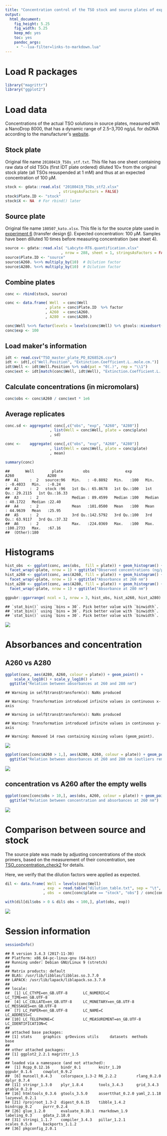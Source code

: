 ```yaml
---
title: "Concentration control of the TSO stock and source plates of exp. 6"
output: 
  html_document: 
    fig_height: 5.25
    fig_width: 5.25
    keep_md: yes
    toc: yes
    pandoc_args:
     - "--lua-filter=links-to-markdown.lua"
---
```





Load R packages
===============


```r
library("magrittr")
library("ggplot2")
```


Load data
=========

Concentrations of the actual TSO solutions in source plates, measured with
a NanoDrop 8000, that has a dynamic range of 2.5–3,700 ng/μL for dsDNA according
to the manufacturer's [website](https://www.thermofisher.com/jp/en/home/industrial/spectroscopy-elemental-isotope-analysis/molecular-spectroscopy/ultraviolet-visible-visible-spectrophotometry-uv-vis-vis/uv-vis-vis-instruments/nanodrop-microvolume-spectrophotometers/nanodrop-products-guide.html).


Stock plate
-----------

Original file name `20180419_TSOs_stf.txt`.  This file has one sheet containing
raw data of old TSOs (first IDT plate ordered) diluted 10× from the original
stock plate (all TSOs resuspended at 1 mM) and thus at an expected concentration
of 100 μM.


```r
stock <- gdata::read.xls( "20180419_TSOs_stf2.xlsx"
                        , stringsAsFactors = FALSE)
stock$Plate.ID <- "stock"
stock$X <- NA  # For rbind() later
```


Source plate
------------

Original file name `180507_kato.xlsx`.  This file is for the source plate used
in [experiment 6](Labcyte-RT_Data_Analysis_6.md)
(transfer design [6](Labcyte-RT6.md)).  Expected concentration: 100 μM.
Samples have been dilluted 10 times before measuring concentration (see sheet 4).


```r
source <- gdata::read.xls( "Labcyte-RT6.quantification.xlsx"
                         , nrow = 288, sheet = 1, stringsAsFactors = FALSE)
source$Plate.ID <- "source"
source$A260. %<>% multiply_by(10)  # Dilution factor
source$A280. %<>% multiply_by(10)  # Dilution factor
```


Combine plates
--------------


```r
conc <- rbind(stock, source)

conc <- data.frame( Well  = conc$Well      
                  , plate = conc$Plate.ID  %>% factor
                  , A260  = conc$A260.
                  , A280  = conc$A280.)

conc$Well %<>% factor(levels = levels(conc$Well) %>% gtools::mixedsort())
conc$exp <- 100
```


Load maker's information
------------------------


```r
idt <- read.csv("TSO_master_plate_PO_8268526.csv")
idt <- idt[,c("Well.Position", "Extinction.Coefficient.L..mole.cm.")]
idt$Well <- idt$Well.Position %>% sub(pat = "0(.)", rep = "\\1")
conc$ext <- idt[match(conc$Well, idt$Well), "Extinction.Coefficient.L..mole.cm."]
```


Calculate concentrations (in micromolars)
-----------------------------------------


```r
conc$obs <- conc$A260 / conc$ext * 1e6
```


Average replicates
------------------


```r
conc.sd <- aggregate( conc[,c("obs", "exp", "A260", "A280")]
                    , list(Well = conc$Well, plate = conc$plate)
                    , sd)

conc <-    aggregate( conc[,c("obs", "exp", "A260", "A280")]
                    , list(Well = conc$Well, plate = conc$plate)
                    , mean)

summary(conc)
```

```
##       Well        plate         obs                exp           A260               A280      
##  A1     :  2   source:96   Min.   : -0.8892   Min.   :100   Min.   : -0.4033   Min.   :-0.24  
##  A2     :  2   stock :96   1st Qu.: 65.8678   1st Qu.:100   1st Qu.: 29.2115   1st Qu.:16.33  
##  A3     :  2               Median : 89.4599   Median :100   Median : 40.1722   Median :22.40  
##  A4     :  2               Mean   :101.0500   Mean   :100   Mean   : 44.9639   Mean   :25.95  
##  A5     :  2               3rd Qu.:142.5792   3rd Qu.:100   3rd Qu.: 63.9117   3rd Qu.:37.32  
##  A6     :  2               Max.   :224.0369   Max.   :100   Max.   :100.2733   Max.   :67.16  
##  (Other):180
```


Histograms
==========


```r
hist_obs  <- ggplot(conc, aes(obs,  fill = plate)) + geom_histogram() +
  facet_wrap(~plate, nrow = 1) + ggtitle("Observed concentrations (ng/μL)")
hist_a260 <- ggplot(conc, aes(A260, fill = plate)) + geom_histogram() +
  facet_wrap(~plate, nrow = 1) + ggtitle("Absorbance at 260 nm")
hist_a280 <- ggplot(conc, aes(A280, fill = plate)) + geom_histogram() +
  facet_wrap(~plate, nrow = 1) + ggtitle("Absorbance at 280 nm")

ggpubr::ggarrange( ncol = 1, nrow = 3, hist_obs, hist_a260, hist_a280)
```

```
## `stat_bin()` using `bins = 30`. Pick better value with `binwidth`.
## `stat_bin()` using `bins = 30`. Pick better value with `binwidth`.
## `stat_bin()` using `bins = 30`. Pick better value with `binwidth`.
```

![](TSO_concentration_check3_files/figure-html/concentration_QC_histograms-1.png)<!-- -->


Absorbances and concentration
=============================

## A260 vs A280


```r
ggplot(conc, aes(A280, A260, colour = plate)) + geom_point() +
    scale_x_log10() + scale_y_log10() +
  ggtitle("Relation between absorbances at 260 and 280 nm")
```

```
## Warning in self$trans$transform(x): NaNs produced
```

```
## Warning: Transformation introduced infinite values in continuous x-axis
```

```
## Warning in self$trans$transform(x): NaNs produced
```

```
## Warning: Transformation introduced infinite values in continuous y-axis
```

```
## Warning: Removed 14 rows containing missing values (geom_point).
```

![](TSO_concentration_check3_files/figure-html/concentration_QC_abs_ratio-1.png)<!-- -->

```r
ggplot(conc[conc$A260 > 1,], aes(A280, A260, colour = plate)) + geom_point() +
  ggtitle("Relation between absorbances at 260 and 280 nm (outliers removed)")
```

![](TSO_concentration_check3_files/figure-html/concentration_QC_abs_ratio-2.png)<!-- -->

## concentration vs A260 after the empty wells


```r
ggplot(conc[conc$obs > 10,], aes(obs, A260, colour = plate)) + geom_point() +
  ggtitle("Relation between concentration and absorbances at 260 nm")
```

![](TSO_concentration_check3_files/figure-html/concentration_QC_conc_a260-1.png)<!-- -->


Comparison between source and stock
===================================

The source plate was made by adjusting concentrations of the stock primers,
based on the measurement of their concentration, see
[TSO_concentration_check2](TSO_concentration_check2.md) for details.

Here, we verify that the dilution factors were applied as expected.  


```r
dil <- data.frame( Well = levels(conc$Well)
                 , exp  = read.table("dilution_table.txt", sep = "\t", header = TRUE)[,2, drop = T] / 10
                 , obs  = conc[conc$plate == "stock", "obs"] / conc[conc$plate == "source", "obs"])

with(dil[dil$obs > 0 & dil$ obs < 100,], plot(obs, exp))
```

![](TSO_concentration_check3_files/figure-html/dil_factors-1.png)<!-- -->


Session information
===================


```r
sessionInfo()
```

```
## R version 3.4.3 (2017-11-30)
## Platform: x86_64-pc-linux-gnu (64-bit)
## Running under: Debian GNU/Linux 9 (stretch)
## 
## Matrix products: default
## BLAS: /usr/lib/libblas/libblas.so.3.7.0
## LAPACK: /usr/lib/lapack/liblapack.so.3.7.0
## 
## locale:
##  [1] LC_CTYPE=en_GB.UTF-8       LC_NUMERIC=C               LC_TIME=en_GB.UTF-8       
##  [4] LC_COLLATE=en_GB.UTF-8     LC_MONETARY=en_GB.UTF-8    LC_MESSAGES=en_GB.UTF-8   
##  [7] LC_PAPER=en_GB.UTF-8       LC_NAME=C                  LC_ADDRESS=C              
## [10] LC_TELEPHONE=C             LC_MEASUREMENT=en_GB.UTF-8 LC_IDENTIFICATION=C       
## 
## attached base packages:
## [1] stats     graphics  grDevices utils     datasets  methods   base     
## 
## other attached packages:
## [1] ggplot2_2.2.1 magrittr_1.5 
## 
## loaded via a namespace (and not attached):
##  [1] Rcpp_0.12.16     bindr_0.1        knitr_1.20       ggpubr_0.1.6     cowplot_0.9.2   
##  [6] munsell_0.4.3    colorspace_1.3-2 R6_2.2.2         rlang_0.2.0      dplyr_0.7.4     
## [11] stringr_1.3.0    plyr_1.8.4       tools_3.4.3      grid_3.4.3       gtable_0.2.0    
## [16] htmltools_0.3.6  gtools_3.5.0     assertthat_0.2.0 yaml_2.1.18      lazyeval_0.2.1  
## [21] rprojroot_1.3-2  digest_0.6.15    tibble_1.4.2     bindrcpp_0.2     purrr_0.2.4     
## [26] glue_1.2.0       evaluate_0.10.1  rmarkdown_1.9    labeling_0.3     gdata_2.18.0    
## [31] stringi_1.1.7    compiler_3.4.3   pillar_1.2.1     scales_0.5.0     backports_1.1.2 
## [36] pkgconfig_2.0.1
```
